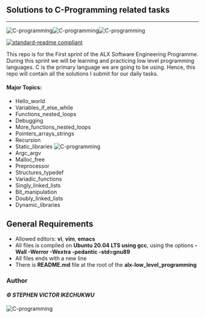## Solutions to C-Programming related tasks
___
![C-programming](https://encrypted-tbn0.gstatic.com/images?q=tbn:ANd9GcTN-GwF6v-KtL0O5FLatYeCnEekhkH9NmxkcQ&usqp=CAU)![C-programming](https://encrypted-tbn0.gstatic.com/images?q=tbn:ANd9GcTfmV8X-77qSnSrlavouIEpyhASBCrF4bxFwhXq1z0NfvZZmysChvBtazqICk4mdrfnmdk&usqp=CAU)![C-programming](https://encrypted-tbn0.gstatic.com/images?q=tbn:ANd9GcScluXi4qa7OKwnFkdNt049WSKW6-Zoa4HREQ&usqp=CAU)

[![standard-readme compliant](https://img.shields.io/badge/readme%20style-standard-brightgreen.svg?style=flat-square)](https://github.com/Innocentsax/standard-readme)

This repo is for the First sprint of the ALX Software Engineering Programme. During this sprint we will be learning and practicing low level programming languages. C is the primary language we are going to be using.
Hence, this repo will contain all the solutions I submit for our daily tasks.

#### Major Topics:
+ Hello_world
+ Variables_if_else_while
+ Functions_nested_loops
+ Debugging
+ More_functions_nested_loops
+ Pointers_arrays_strings
+ Recursion
+ Static_libraries
![C-programming](https://1.bp.blogspot.com/-KYyH6bKJ1Co/XpR7_4mDBKI/AAAAAAAAA0I/fm2jzymlmKwI-0qaiKd7qi0GZ68UVnsMQCLcBGAsYHQ/s1600/highlevellanguage.jpg)
+ Argc_argv
+ Malloc_free
+ Preprocessor
+ Structures_typedef
+ Variadic_functions
+ Singly_linked_lists
+ Bit_manipulation
+ Doubly_linked_lists
+ Dynamic_libraries

## General Requirements
* Allowed editors: **vi**, **vim**, **emacs**
* All files is compiled on **Ubuntu 20.04 LTS using gcc**, using the options **-Wall -Werror -Wextra -pedantic -std=gnu89**
* All files ends with a new line
* There is **README.md** file at the root of the **alx-low_level_programming**

### Author
####  *© STEPHEN VICTOR IKECHUKWU*

![C-programming](https://encrypted-tbn0.gstatic.com/images?q=tbn:ANd9GcRij-OZjowrq8jTZjo96WIiGeL4BtPvro1IoA&usqp=CAU)
